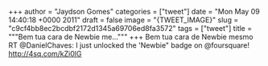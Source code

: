 
+++
author = "Jaydson Gomes"
categories = ["tweet"]
date = "Mon May 09 14:40:18 +0000 2011"
draft = false
image = "{TWEET_IMAGE}"
slug = "c9cf4bb8ec2bcdbf2172d1345a69706ed8fa3572"
tags = ["tweet"]
title = """Bem tua cara de Newbie me..."""
+++
Bem tua cara de Newbie mesmo RT @DanielChaves: I just unlocked the 'Newbie" badge on @foursquare! http://4sq.com/kZi0lG
